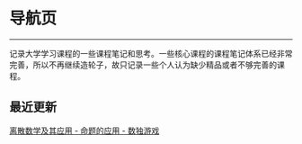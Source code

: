 # 导航页

---
记录大学学习课程的一些课程笔记和思考。一些核心课程的课程笔记体系已经非常完善，所以不再继续造轮子，故只记录一些个人认为缺少精品或者不够完善的课程。

## 最近更新

[离散数学及其应用 - 命题的应用 - 数独游戏](.\Discrete-Mathematics\Sudoku.md)